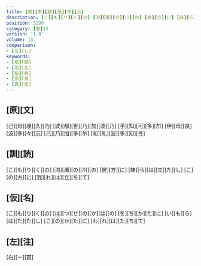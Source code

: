 ```yaml
---
title: [或][本][歌][頭][句][云]
description: [こ][も][り][く][の] [泊][瀬][の][川][の] [彼][方][に] [妹][ら][は][立][た][し] [こ][の][方][に] [我][れ][は][立][ち][て]
position: 3299
category: [巻]13
version: '1.0'
volume: 13
comparison:
- [な][し]
keywords:
- [相][聞]
- [地][名]
- [桜][井]
- [奈][良]
- [異][伝]
---
```


## [原][文]

[己][母][理][久][乃] [波][都][世][乃][加][波][乃] [乎][知][可][多][尓] [伊][母][良][波][多][々][志] [己][乃][加][多][尓] [和][礼][波][多][知][弖]

## [訓][読]

[こ][も][り][く][の] [泊][瀬][の][川][の] [彼][方][に] [妹][ら][は][立][た][し] [こ][の][方][に] [我][れ][は][立][ち][て]

## [仮][名]

[こ][も][り][く][の] [は][つ][せ][の][か][は][の] [を][ち][か][た][に] [い][も][ら][は][た][た][し] [こ][の][か][た][に] [わ][れ][は][た][ち][て]

## [左][注]

[右][一][首]
